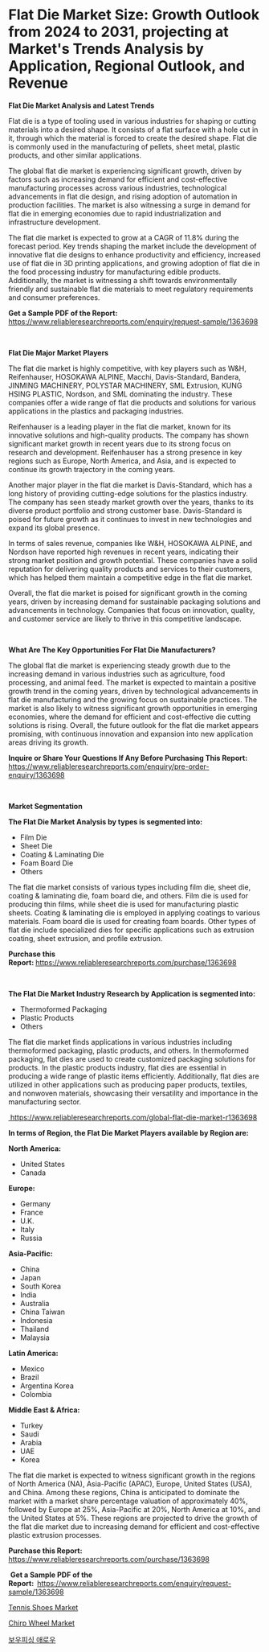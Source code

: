 <p><h1>Flat Die Market Size: Growth Outlook from 2024 to 2031, projecting at Market's Trends Analysis by Application, Regional Outlook, and Revenue</h1></p><p><strong>Flat Die Market Analysis and Latest Trends</strong></p>
<p><p>Flat die is a type of tooling used in various industries for shaping or cutting materials into a desired shape. It consists of a flat surface with a hole cut in it, through which the material is forced to create the desired shape. Flat die is commonly used in the manufacturing of pellets, sheet metal, plastic products, and other similar applications.</p><p>The global flat die market is experiencing significant growth, driven by factors such as increasing demand for efficient and cost-effective manufacturing processes across various industries, technological advancements in flat die design, and rising adoption of automation in production facilities. The market is also witnessing a surge in demand for flat die in emerging economies due to rapid industrialization and infrastructure development.</p><p>The flat die market is expected to grow at a CAGR of 11.8% during the forecast period. Key trends shaping the market include the development of innovative flat die designs to enhance productivity and efficiency, increased use of flat die in 3D printing applications, and growing adoption of flat die in the food processing industry for manufacturing edible products. Additionally, the market is witnessing a shift towards environmentally friendly and sustainable flat die materials to meet regulatory requirements and consumer preferences.</p></p>
<p><strong>Get a Sample PDF of the Report:&nbsp;</strong> <a href="https://www.reliableresearchreports.com/enquiry/request-sample/1363698">https://www.reliableresearchreports.com/enquiry/request-sample/1363698</a></p>
<p>&nbsp;</p>
<p><strong>Flat Die Major Market Players</strong></p>
<p><p>The flat die market is highly competitive, with key players such as W&H, Reifenhauser, HOSOKAWA ALPINE, Macchi, Davis-Standard, Bandera, JINMING MACHINERY, POLYSTAR MACHINERY, SML Extrusion, KUNG HSING PLASTIC, Nordson, and SML dominating the industry. These companies offer a wide range of flat die products and solutions for various applications in the plastics and packaging industries.</p><p>Reifenhauser is a leading player in the flat die market, known for its innovative solutions and high-quality products. The company has shown significant market growth in recent years due to its strong focus on research and development. Reifenhauser has a strong presence in key regions such as Europe, North America, and Asia, and is expected to continue its growth trajectory in the coming years.</p><p>Another major player in the flat die market is Davis-Standard, which has a long history of providing cutting-edge solutions for the plastics industry. The company has seen steady market growth over the years, thanks to its diverse product portfolio and strong customer base. Davis-Standard is poised for future growth as it continues to invest in new technologies and expand its global presence.</p><p>In terms of sales revenue, companies like W&H, HOSOKAWA ALPINE, and Nordson have reported high revenues in recent years, indicating their strong market position and growth potential. These companies have a solid reputation for delivering quality products and services to their customers, which has helped them maintain a competitive edge in the flat die market.</p><p>Overall, the flat die market is poised for significant growth in the coming years, driven by increasing demand for sustainable packaging solutions and advancements in technology. Companies that focus on innovation, quality, and customer service are likely to thrive in this competitive landscape.</p></p>
<p>&nbsp;</p>
<p><strong>What Are The Key Opportunities For Flat Die Manufacturers?</strong></p>
<p><p>The global flat die market is experiencing steady growth due to the increasing demand in various industries such as agriculture, food processing, and animal feed. The market is expected to maintain a positive growth trend in the coming years, driven by technological advancements in flat die manufacturing and the growing focus on sustainable practices. The market is also likely to witness significant growth opportunities in emerging economies, where the demand for efficient and cost-effective die cutting solutions is rising. Overall, the future outlook for the flat die market appears promising, with continuous innovation and expansion into new application areas driving its growth.</p></p>
<p><strong>Inquire or Share Your Questions If Any Before Purchasing This Report:</strong> <a href="https://www.reliableresearchreports.com/enquiry/pre-order-enquiry/1363698">https://www.reliableresearchreports.com/enquiry/pre-order-enquiry/1363698</a></p>
<p>&nbsp;</p>
<p><strong>Market Segmentation</strong></p>
<p><strong>The Flat Die Market Analysis by types is segmented into:</strong></p>
<p><ul><li>Film Die</li><li>Sheet Die</li><li>Coating & Laminating Die</li><li>Foam Board Die</li><li>Others</li></ul></p>
<p><p>The flat die market consists of various types including film die, sheet die, coating & laminating die, foam board die, and others. Film die is used for producing thin films, while sheet die is used for manufacturing plastic sheets. Coating & laminating die is employed in applying coatings to various materials. Foam board die is used for creating foam boards. Other types of flat die include specialized dies for specific applications such as extrusion coating, sheet extrusion, and profile extrusion.</p></p>
<p><strong>Purchase this Report:&nbsp;</strong><a href="https://www.reliableresearchreports.com/purchase/1363698">https://www.reliableresearchreports.com/purchase/1363698</a></p>
<p>&nbsp;</p>
<p><strong>The Flat Die Market Industry Research by Application is segmented into:</strong></p>
<p><ul><li>Thermoformed Packaging</li><li>Plastic Products</li><li>Others</li></ul></p>
<p><p>The flat die market finds applications in various industries including thermoformed packaging, plastic products, and others. In thermoformed packaging, flat dies are used to create customized packaging solutions for products. In the plastic products industry, flat dies are essential in producing a wide range of plastic items efficiently. Additionally, flat dies are utilized in other applications such as producing paper products, textiles, and nonwoven materials, showcasing their versatility and importance in the manufacturing sector.</p></p>
<p><a href="https://www.reliableresearchreports.com/global-flat-die-market-r1363698">&nbsp;https://www.reliableresearchreports.com/global-flat-die-market-r1363698</a></p>
<p><strong>In terms of Region, the Flat Die Market Players available by Region are:</strong></p>
<p>
    <p> <strong> North America: </strong>
        <ul>
            <li>United States</li>
            <li>Canada</li>
        </ul>
        </p> 
    <p> <strong> Europe: </strong>
        <ul>
            <li>Germany</li>
            <li>France</li>
            <li>U.K.</li>
            <li>Italy</li>
            <li>Russia</li>
        </ul>
        </p> 
    <p> <strong> Asia-Pacific: </strong>
        <ul>
            <li>China</li>
            <li>Japan</li>
            <li>South Korea</li>
            <li>India</li>
            <li>Australia</li>
            <li>China Taiwan</li>
            <li>Indonesia</li>
            <li>Thailand</li>
            <li>Malaysia</li>
        </ul>
        </p> 
    <p> <strong> Latin America: </strong>
        <ul>
            <li>Mexico</li>
            <li>Brazil</li>
            <li>Argentina Korea</li>
            <li>Colombia</li>
        </ul>
        </p> 
    <p> <strong> Middle East & Africa: </strong>
        <ul>
            <li>Turkey</li>
            <li>Saudi</li>
            <li>Arabia</li>
            <li>UAE</li>
            <li>Korea</li>
        </ul>
    </p>
    </p>
<p><p>The flat die market is expected to witness significant growth in the regions of North America (NA), Asia-Pacific (APAC), Europe, United States (USA), and China. Among these regions, China is anticipated to dominate the market with a market share percentage valuation of approximately 40%, followed by Europe at 25%, Asia-Pacific at 20%, North America at 10%, and the United States at 5%. These regions are projected to drive the growth of the flat die market due to increasing demand for efficient and cost-effective plastic extrusion processes.</p></p>
<p><strong>Purchase this Report: </strong><a href="https://www.reliableresearchreports.com/purchase/1363698">https://www.reliableresearchreports.com/purchase/1363698</a></p>
<p>&nbsp;<strong>Get a Sample PDF of the Report:&nbsp;&nbsp;</strong><a href="https://www.reliableresearchreports.com/enquiry/request-sample/1363698">https://www.reliableresearchreports.com/enquiry/request-sample/1363698</a></p>
<p><strong></strong></p>
<p><p><a href="https://www.linkedin.com/pulse/decoding-tennis-shoes-market-metrics-share-trends-growth-patterns-lwygf?trackingId=8xbyz1MWShtN5aUrgRx%2BGA%3D%3D">Tennis Shoes Market</a></p><p><a href="https://www.linkedin.com/pulse/chirp-wheel-market-research-report-its-history-forecast-2024-dqtnf?trackingId=%2FdrVdrb6LpZTTd%2BoKA5dww%3D%3D">Chirp Wheel Market</a></p><p><a href="https://github.com/laholand/Market-Research-Report-List-3/blob/main/783413529612.md">보우피싱 애로우</a></p></p>